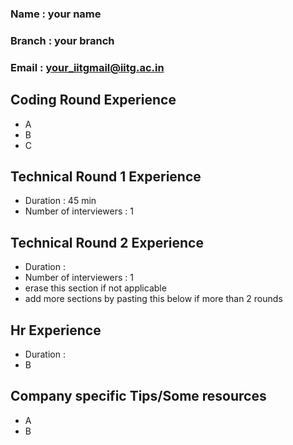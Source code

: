### Name : your name 
### Branch : your branch
### Email : your_iitgmail@iitg.ac.in
## Coding Round Experience
- A
- B
- C

## Technical Round 1 Experience
- Duration : 45 min
- Number of interviewers : 1

## Technical Round 2 Experience
- Duration : 
- Number of interviewers : 1
- erase this section if not applicable
- add more sections by pasting this below if more than 2 rounds

## Hr Experience
- Duration : 
- B

## Company specific Tips/Some resources
- A
- B
